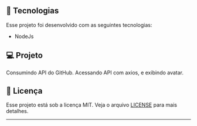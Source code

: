 ## 🚀 Tecnologias

Esse projeto foi desenvolvido com as seguintes tecnologias:

- NodeJs

## 💻 Projeto

Consumindo API do GitHub. Acessando API com axios, e exibindo avatar.

## 📝 Licença

Esse projeto está sob a licença MIT. Veja o arquivo [LICENSE](LICENSE) para mais detalhes.

---
